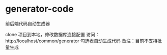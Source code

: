 # generator-code
前后端代码自动生成器

clone 项目到本地，修改数据库连接配置
访问：http://localhost/common/generator 勾选表自动生成代码
备注：目前不支持批量生成

